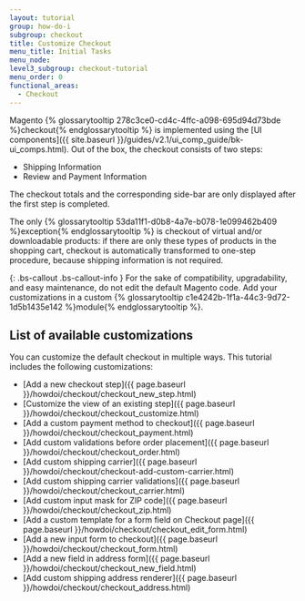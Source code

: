 ```yaml
---
layout: tutorial
group: how-do-i
subgroup: checkout
title: Customize Checkout
menu_title: Initial Tasks
menu_node:
level3_subgroup: checkout-tutorial
menu_order: 0
functional_areas:
  - Checkout
---
```


Magento {% glossarytooltip 278c3ce0-cd4c-4ffc-a098-695d94d73bde %}checkout{% endglossarytooltip %} is implemented using the [UI components]({{ site.baseurl }}/guides/v2.1/ui_comp_guide/bk-ui_comps.html).
Out of the box, the checkout consists of two steps:

 - Shipping Information
 - Review and Payment Information

The checkout totals and the corresponding side-bar are only displayed after the first step is completed.

The only {% glossarytooltip 53da11f1-d0b8-4a7e-b078-1e099462b409 %}exception{% endglossarytooltip %} is checkout of virtual and/or downloadable products: if there are only these  types of products in the shopping cart, checkout is automatically transformed to one-step procedure, because shipping information is not required.

{: .bs-callout .bs-callout-info }
For the sake of compatibility, upgradability, and easy maintenance, do not edit the default Magento code. Add your customizations in a custom {% glossarytooltip c1e4242b-1f1a-44c3-9d72-1d5b1435e142 %}module{% endglossarytooltip %}.

## List of available customizations

You can customize the default checkout in multiple ways. This tutorial includes the following customizations:

 - [Add a new checkout step]({{ page.baseurl }}/howdoi/checkout/checkout_new_step.html)
 - [Customize the view of an existing step]({{ page.baseurl }}/howdoi/checkout/checkout_customize.html)
 - [Add a custom payment method to checkout]({{ page.baseurl }}/howdoi/checkout/checkout_payment.html)
 - [Add custom validations before order placement]({{ page.baseurl }}/howdoi/checkout/checkout_order.html)
 - [Add custom shipping carrier]({{ page.baseurl }}/howdoi/checkout/checkout-add-custom-carrier.html)
 - [Add custom shipping carrier validations]({{ page.baseurl }}/howdoi/checkout/checkout_carrier.html)
 - [Add custom input mask for ZIP code]({{ page.baseurl }}/howdoi/checkout/checkout_zip.html)
 - [Add a custom template for a form field on Checkout page]({{ page.baseurl }}/howdoi/checkout/checkout_edit_form.html)
 - [Add a new input form to checkout]({{ page.baseurl }}/howdoi/checkout/checkout_form.html)
 - [Add a new field in address form]({{ page.baseurl }}/howdoi/checkout/checkout_new_field.html)
 - [Add custom shipping address renderer]({{ page.baseurl }}/howdoi/checkout/checkout_address.html)
